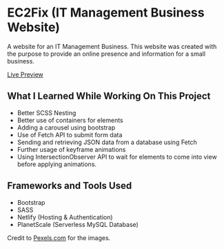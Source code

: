 # EC2Fix (IT Management Business Website)

A website for an IT Management Business. This website was created with the purpose to provide an online presence and information for a small business. 

[Live Preview](https://ec2fix.netlify.app)

## What I Learned While Working On This Project

- Better SCSS Nesting
- Better use of containers for elements
- Adding a carousel using bootstrap
- Use of Fetch API to submit form data
- Sending and retrieving JSON data from a database using Fetch
- Further usage of keyframe animations
- Using IntersectionObserver API to wait for elements to come into view before applying animations.

## Frameworks and Tools Used

- Bootstrap
- SASS
- Netlify (Hosting & Authentication)
- PlanetScale (Serverless MySQL Database)

Credit to [Pexels.com](https://www.pexels.com/search/information%20technology/) for the images.